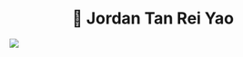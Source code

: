 <h1 align="center">👋 Jordan Tan Rei Yao</h1>

<img align="center" src="https://github-readme-stats.vercel.app/api/?username=JordanTanReiYao&count_private=true&theme=tokyonight&showicons=true"/>




<!--
**JordanTanReiYao/JordanTanReiYao** is a ✨ _special_ ✨ repository because its `README.md` (this file) appears on your GitHub profile.

Here are some ideas to get you started:

- ### Hi there 👋
- 🔭 I’m currently working on ...
- 🌱 I’m currently learning ...
- 👯 I’m looking to collaborate on ...
- 🤔 I’m looking for help with ...
- 💬 Ask me about ...
- 📫 How to reach me: ...
- 😄 Pronouns: ...
- ⚡ Fun fact: ...
-->
